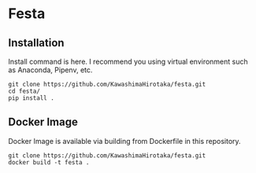 # Festa

## Installation
Install command is here.
I recommend you using virtual environment such as Anaconda, Pipenv, etc.

```shell script
git clone https://github.com/KawashimaHirotaka/festa.git
cd festa/
pip install .
```

## Docker Image
Docker Image is available via building from Dockerfile in this repository.

```shell script
git clone https://github.com/KawashimaHirotaka/festa.git
docker build -t festa .
```
